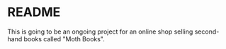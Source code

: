 # README

This is going to be an ongoing project for an online shop selling second-hand books
called "Moth Books".

